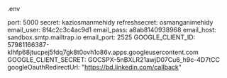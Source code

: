 .env 

port: 5000
secret: kaziosmanmehidy
refreshsecret: osmanganimehidy
email_user: 8f4c2c3c4ac9d1
email_pass: a8ab8140938968
email_host: sandbox.smtp.mailtrap.io
email_port: 2525
GOOGLE_CLIENT_ID: 57981166387-klhfp68jtucpej5fdq7gk8t0ovh1o86v.apps.googleusercontent.com
GOOGLE_CLIENT_SECRET: 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
googleOauthRedirectUrl: "https://bd.linkedin.com/callback" 
